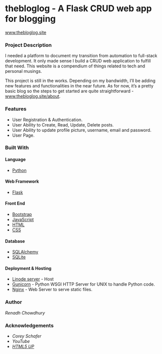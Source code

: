 # thebloglog - A Flask CRUD web app for blogging

www.thebloglog.site

### Project Description

I needed a platform to document my transition from automation to full-stack development. It only made sense I build a CRUD web application to fulfill that need. This website is a compendium of things related to tech and personal musings.

This project is still in the works. Depending on my bandwidth, I’ll be adding new features and functionalities in the near future. As for now, it’s a pretty basic blog so the steps to get started are quite straightforward - www.thebloglog.site/about.

### Features
  - User Registration & Authentication.
  - User Ability to Create, Read, Update, Delete posts.
  - User Ability to update profile picture, username, email and password.
  - User Page.

### Built With

####  Language

- [Python](https://www.python.org/doc/)

####  Web Framework

- [Flask](https://flask.palletsprojects.com/en/1.1.x/)

####  Front End
- [Bootstrap](https://startbootstrap.com/)
- [JavaScript](https://developer.mozilla.org/en-US/docs/Web/JavaScript)
- [HTML](https://www.w3schools.com/html/)
- [CSS](https://www.w3schools.com/css/)

####  Database

- [SQLAlchemy](https://docs.sqlalchemy.org/en/13/)
- [SQLite](https://www.sqlite.org/index.html)

####  Deployment & Hosting

- [Linode server](https://www.linode.com/) - Host
- [Gunicorn](https://gunicorn.org/) - Python WSGI HTTP Server for UNIX to handle Python code.
- [Nginx](https://www.nginx.com/resources/glossary/nginx/) - Web Server to serve static files.

### Author
*Renadh Chowdhury*

### Acknowledgements
- _Corey Schafer_
- _YouTube_
- [_HTML5 UP_](https://html5up.net/)

